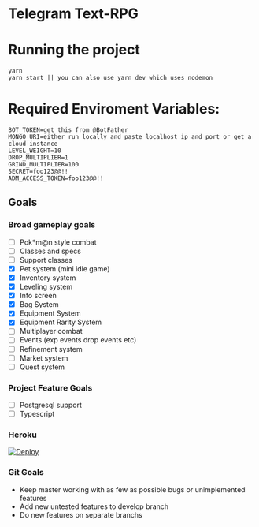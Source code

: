# Telegram Text-RPG

# Running the project
```
yarn
yarn start || you can also use yarn dev which uses nodemon
```

# Required Enviroment Variables:
```
BOT_TOKEN=get this from @BotFather
MONGO_URI=either run locally and paste localhost ip and port or get a cloud instance
LEVEL_WEIGHT=10
DROP_MULTIPLIER=1
GRIND_MULTIPLIER=100
SECRET=foo123@@!!
ADM_ACCESS_TOKEN=foo123@@!!
```

## Goals

### Broad gameplay goals
- [ ] Pok*m@n style combat
- [ ] Classes and specs
- [ ] Support classes
- [x] Pet system (mini idle game)
- [x] Inventory system
- [x] Leveling system
- [x] Info screen
- [x] Bag System
- [x] Equipment System
- [x] Equipment Rarity System
- [ ] Multiplayer combat
- [ ] Events (exp events drop events etc)
- [ ] Refinement system
- [ ] Market system
- [ ] Quest system

### Project Feature Goals
- [ ] Postgresql support
- [ ] Typescript

### Heroku 
<a href="https://heroku.com/deploy?template=https://github.com/Darklightning2008/RPG"><img src="https://www.herokucdn.com/deploy/button.svg" alt="Deploy"></a>

 
### Git Goals
- Keep master working with as few as possible bugs or unimplemented features
- Add new untested features to develop branch
- Do new features on separate branchs
